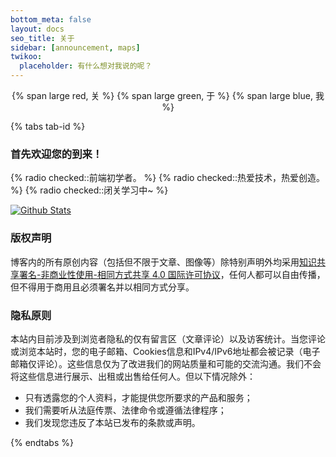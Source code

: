 ```yaml
---
bottom_meta: false
layout: docs
seo_title: 关于
sidebar: [announcement, maps]
twikoo:
  placeholder: 有什么想对我说的呢？
---
```


<center>
{% span large red, 关 %}
{% span large green, 于 %}
{% span large blue, 我 %}
</center>

{% tabs tab-id %}

<!-- tab <i class='fad fa-greater-than-equal'></i> -->

### 首先欢迎您的到来！

<!-- endtab -->

<!-- tab 关于我 -->

{% radio checked::前端初学者。 %}
{% radio checked::热爱技术，热爱创造。 %}
{% radio checked::闭关学习中~ %}

<!-- endtab -->

<!-- tab <i class='fad fa-fingerprint'></i> -->

[![Github Stats](https://github-readme-stats.xaoxuu.com/api/?username=wndbac)](https://github.com/wndbac)

<!-- endtab -->

<!-- tab <i class='fad fa-bullseye'></i> -->

### 版权声明

博客内的所有原创内容（包括但不限于文章、图像等）除特别声明外均采用[知识共享署名-非商业性使用-相同方式共享 4.0 国际许可协议](https://creativecommons.org/licenses/by-nc-sa/4.0/)，任何人都可以自由传播，但不得用于商用且必须署名并以相同方式分享。

### 隐私原则

本站内目前涉及到浏览者隐私的仅有留言区（文章评论）以及访客统计。当您评论或浏览本站时，您的电子邮箱、Cookies信息和IPv4/IPv6地址都会被记录（电子邮箱仅评论）。这些信息仅为了改进我们的网站质量和可能的交流沟通。我们不会将这些信息进行展示、出租或出售给任何人。但以下情况除外：

- 只有透露您的个人资料，才能提供您所要求的产品和服务；
- 我们需要听从法庭传票、法律命令或遵循法律程序；
- 我们发现您违反了本站已发布的条款或声明。

<!-- endtab -->

{% endtabs %}
